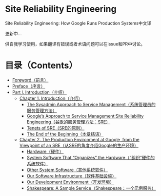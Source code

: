 # Site Reliability Engineering

Site Reliability Engineering: How Google Runs Production Systems中文译

更新中...

供自我学习使用，如果翻译有错误或者术语问题可以在issue和PR中讨论。

# **目录（Contents）**

* [Foreword（前言）](./src/foreword.md)
* [Preface（序言）](./src/preface.md)
* [Part I. Introduction（介绍）](./src/part-1/introduction.md)
  * [Chapter 1. Introduction（介绍）](./src/part-1/chapter-01/introduction.md)
    * [The Sysadmin Approach to Service Management（系统管理员的服务管理方法）](./src/part-1/chapter-01/the_sysadmin_approach_to_service_management.md)
    * [Google’s Approach to Service Management:Site Reliability Engineering（谷歌的服务管理方法：SRE）](./src/part-1/chapter-01/google's_approach_to_service_management_site_reliability_engineering.md)
    * [Tenets of SRE（SRE的原则）](./src/part-1/chapter-01/tenets_of_sre.md)
    * [The End of the Beginning（本章结语）](./src/part-1/chapter-01/the_end_of_the_beginning.md)
  * [Chapter 2. The Production Environment at Google, from the Viewpoint of an SRE（从SRE的角度介绍Google的生产环境）](./src/part-1/chapter-02/the_production_environment_at_google_from_the_viewpoint_of_an_sre.md)
    * [Hardware（硬件）](./src/part-1/chapter-02/hardware.md)
    * [System Software That “Organizes” the Hardware（“组织”硬件的系统软件）](./src/part-1/chapter-02/system_software_that_"organizes"_the_hardware.md)
    * [Other System Software（其他系统软件）](./src/part-1/chapter-02/other_system_software.md)
    * [Our Software Infrastructure（软件基础设施）](./src/part-1/chapter-02/our_software_infra.md)
    * [Our Development Environment（开发环境）](./src/part-1/chapter-02/our_development_env.md)
    * [Shakespeare: A Sample Service（Shakespeare：一个示例服务）](./src/part-1/chapter-02/shakespare_a_simple_service.md)
